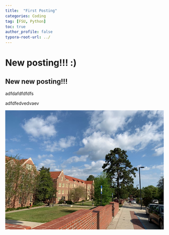 ```yaml
---
title:  "First Posting"
categories: Coding
tag: [FSU, Python]
toc: true
author_profile: false
typora-root-url: ../
---
```














# New posting!!! :)
## New new posting!!!

adfdafdfdfdfs

adfdfedvedvaev









![KakaoTalk_20210129_113109202_17](/images/2023-04-13-first/KakaoTalk_20210129_113109202_17.jpg )
